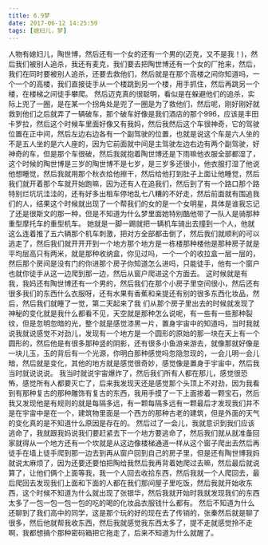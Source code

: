 ```yaml
---
title: 6.9梦
date: 2017-06-12 14:25:59
tags: [媳妇儿，梦]
---
```

人物有媳妇儿，陶世博，然后还有一个女的还有一个男的(迈克，又不是我！)，然后我们被别人追杀，我还有麦克，我们要去把陶世博还有一个女的厂抢来，然后，我们在同时要被别人追杀，还要去救他们，然后就是在那个高楼之间你知道吗，一个一个的高楼，我们直接徒手从一个楼跳到另一个楼，用手抓住，然后再跳另一个楼，在楼梯之间徒手攀爬。
然后迈克真的很聪明，看似是在躲避他们的追杀，实际上兜了一圈，是在某一个拐角处是兜了一圈是为了救他们，然后呢，刚好刚好就救到他们之后就弄了一辆破车，那个破车好像是我们酒店的那个996，应该是丰田卡罗拉，然后这个时候车里面好像又有我妈，然后我然后这个车很神奇，它的驾驶位置在正中间，然后左边右边各有一个副驾驶的位置，也就是说这个车是六人坐的不是五人坐的是六人座的，因为它前面就中间是主驾驶左边右边有两个副驾驶，好神奇的车，但是那个车很破，然后我就抱着陶世博还是下雨嘛他衣服全部都湿了，这个时候的陶世博是三岁的陶世博不是七岁，是三岁多还很小，他衣服打湿了他说他想睡觉，然后我就用那个秋衣给他擦干，然后给他打到肚子上面让他睡觉，然后我们就开着那个车就开始跑嘛，因为还有人在追我们，然后到了有一个路口那个路特别烂坑坑洼洼的，还有好多出租车停地乱七八糟的不好走，然后前面就有围追我们的人，结果这个时候就出现了一个帮我们的女的是一个女明星，具体是谁我忘记了还是很斯文的那一种，但是不知道为什么梦里面她特别酷他带了一队人是骑那种重型摩托车的重型机车。
她就是一脚一踢就把一辆机车骑出去撞到一个人，他就这么连着推了五六辆那个机车刺激，把对方全部都击倒了，然后我们就顺利的可以逃走了，然后我们就开开开到一个地方那个地方是一栋楼那种楼他是那种房子就是平均层高只有两米，就是那种收纳盒，你见过吗，一个一个的收拉盒一层一层的，然后那个房间是没有门的你进那个房子你知道怎么进吗，只能徒手，他有一个窗户也就你徒手从这一边爬到那一边，然后从窗户爬进这个方面去。
这时候就是有我，我妈还有陶世博还有一个男的，然后我们在那个小房子里空间很小，然后还有很多我们的东西什么衣服呀，还有水果有香蕉和亲提还有别的很多东西化妆品，然后，然后我们就睡了一觉，第二天起来了我 们从那个房子里出去的时候就发现了神秘的变化就是我什么都看不见，天空就是那种怎么说呢，有一些有一些那种裂纹，但是忽明忽暗的光，整个就是感觉漆黑一片，置身宇宙中的知道吗，当时我就说我就说感觉不对劲儿，发现有一个地方是一个圆形的原始的那一块在天上有一个圆形的，然后他是有很多那种竖的阴影，还有很多小鱼游来游去，就像那就好像是一块儿玉，玉的背后有一个光源，你明白那种感觉吗忽隐忽现的，一会儿明一会儿暗，然后就是变化，其他的地方就是感觉很奇妙，感觉像是置身于宇宙中，然后我当时就说说说。
我当时就说宇宙爆炸了，然后我们所有人都在那儿，感觉很恐怖，感觉所有人都要灭亡了，后来我发现天还是感觉那个头顶上不对劲，因为我看到有那种复古的那种雕饰有复古的东西，我用手摸了一下上面掺着一颗宝石，然后我又发现他是有规则的就是每隔多远，有一颗每隔多远有一颗最后才发现我们并不是在宇宙中是在一个，建筑物里面是一个西方的那种古老的建筑，但是外面的天气的变化真的是不知道什么原因是存在的。
然后过了一会儿，我就意识到我们应该逃命了，我就跟我妈说我们要赶紧去下一个地方要逃命了，然后我们就从就准备回家就得从一个地方还有一个坎就是从这边像楼梯通道一样从这个窗子爬出去然后再徒手在墙上徒手爬到那一边去到再从窗户回到自己的房子里，但是还有陶世博我妈就说太麻烦了，因为还要还要怕把陶给我然后我再背着她爬过去嘛，然后最后就说算了，让他们俩个上面等我，我一个人回去收拾东西，然后我就一个人爬回去，最后爬回去发现我们上面和下面的人都在我们那间屋子里吃饭，然后我就开始收东西，这个时候不知道为什么就出现了张银华，然后我就开始时我就发现我们的东西太多了一包一包一包一包的吃的喝的化妆品衣服钱什么都有。
然后不知道为什么还聊到了我们高中的同学，这是那个玩的好的现在去了传销的，张秦然后就是聊了很多，然后他就帮我收东西，然后我就感觉我东西太多了，提不走就感觉拎不走啊，我都想搞个那种密码箱把它拖走了，后来不知道为什么就醒了。